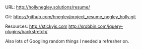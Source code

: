 URL: http://hollynegley.solutions/resume/

Git: https://github.com/hnegley/project_resume_negley_holly.git

Resources: 
http://stickyjs.com
http://srobbin.com/jquery-plugins/backstretch/

Also lots of Googling random things I needed a refresher on. 



